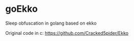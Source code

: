 # goEkko
Sleep obfuscation in golang based on ekko


Original code in c:
https://github.com/Cracked5pider/Ekko
